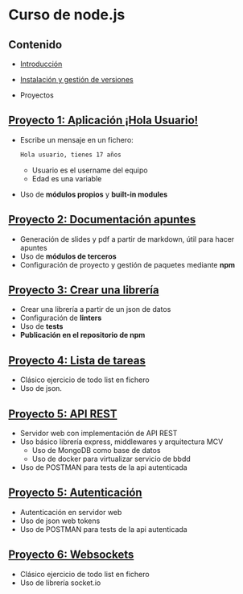 # Curso de node.js



## Contenido

- [Introducción](./intro.md)

- [Instalación y gestión de versiones](./instalacion-y-gestion-versiones.md)

- Proyectos


## [Proyecto 1: Aplicación ¡Hola Usuario!](./proyecto-hola-usuario.md)

- Escribe un mensaje en un fichero:
  
  ```bash
  Hola usuario, tienes 17 años
  ```
  - Usuario es el username del equipo
  - Edad es una variable
  
- Uso de **módulos propios** y **built-in modules**


## [Proyecto 2: Documentación apuntes](./markdown.md)
  
- Generación de slides y pdf a partir de markdown, útil para hacer apuntes
- Uso de **módulos de terceros**
- Configuración de proyecto y gestión de paquetes mediante **npm**


## [Proyecto 3: Crear una librería](./library.md)

- Crear una librería a partir de un json de datos
- Configuración de **linters**
- Uso de **tests** 
- **Publicación en el repositorio de npm**


## [Proyecto 4: Lista de tareas](./package.md)

- Clásico ejercicio de todo list en fichero
- Uso de json.


## [Proyecto 5: API REST](./package.md)

- Servidor web con implementación de API REST
- Uso básico librería express, middlewares y arquitectura MCV
  - Uso de MongoDB como base de datos
  - Uso de docker para virtualizar servicio de bbdd
- Uso de POSTMAN para tests de la api autenticada


## [Proyecto 5: Autenticación](./package.md)

- Autenticación en servidor web
- Uso de json web tokens
- Uso de POSTMAN para tests de la api autenticada


## [Proyecto 6: Websockets](./package.md)

- Clásico ejercicio de todo list en fichero
- Uso de librería socket.io

